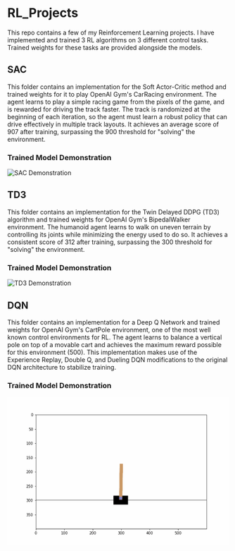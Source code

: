 # RL_Projects
This repo contains a few of my Reinforcement Learning projects. I have implemented and trained 3 RL algorithms on 3 different control tasks. Trained weights for these tasks are provided alongside the models.

## SAC
This folder contains an implementation for the Soft Actor-Critic method and trained weights for it to play OpenAI Gym's CarRacing environment. The agent learns to play a simple racing game from the pixels of the game, and is rewarded for driving the track faster. The track is randomized at the beginning of each iteration, so the agent must learn a robust policy that can drive effectively in multiple track layouts. It achieves an average score of 907 after training, surpassing the 900 threshold for "solving" the environment.

### Trained Model Demonstration
![SAC Demonstration](https://github.com/solver1104/RL_Projects/blob/main/CarRacing_SAC_Demonstration.gif)

## TD3

This folder contains an implementation for the Twin Delayed DDPG (TD3) algorithm and trained weights for OpenAI Gym's BipedalWalker environment. The humanoid agent learns to walk on uneven terrain by controlling its joints while minimizing the energy used to do so. It achieves a consistent score of 312 after training, surpassing the 300 threshold for "solving" the environment.

### Trained Model Demonstration
![TD3 Demonstration](https://github.com/solver1104/RL_Projects/blob/main/BipedalWalker_TD3_Demonstration.gif)

## DQN
This folder contains an implementation for a Deep Q Network and trained weights for OpenAI Gym's CartPole environment, one of the most well known control environments for RL. The agent learns to balance a vertical pole on top of a movable cart and achieves the maximum reward possible for this environment (500). This implementation makes use of the Experience Replay, Double Q, and Dueling DQN modifications to the original DQN architecture to stabilize training.

### Trained Model Demonstration
![DQN Demonstration](https://github.com/solver1104/RL_Projects/blob/main/CartPole_DQN_Demonstration.gif)